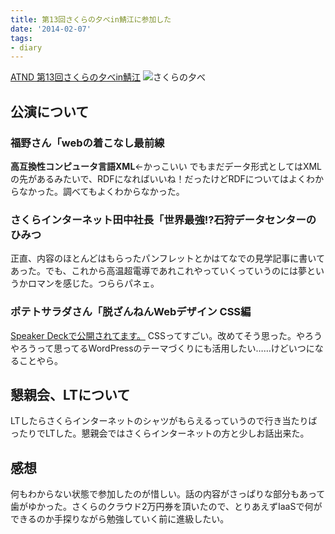 ```yaml
---
title: 第13回さくらの夕べin鯖江に参加した
date: '2014-02-07'
tags:
- diary
---
```


[ATND 第13回さくらの夕べin鯖江](http://atnd.org/events/47271)
![さくらの夕べ](2014/evening-of-sakura.jpg)

## 公演について

### 福野さん「webの着こなし最前線

<strong>高互換性コンピュータ言語XML</strong>←かっこいい
でもまだデータ形式としてはXMLの先があるみたいで、RDFになればいいね！だったけどRDFについてはよくわからなかった。調べてもよくわからなかった。

### さくらインターネット田中社長「世界最強!?石狩データセンターのひみつ

正直、内容のほとんどはもらったパンフレットとかはてなでの見学記事に書いてあった。でも、これから高温超電導であれこれやっていくっていうのには夢というかロマンを感じた。つららパネェ。

### ポテトサラダさん「脱ざんねんWebデザイン CSS編
[Speaker Deckで公開されてます。](https://speakerdeck.com/shirokuro331/tuo-can-nian-webdezain-cssbian)
CSSってすごい。改めてそう思った。やろうやろうって思ってるWordPressのテーマづくりにも活用したい……けどいつになることやら。

## 懇親会、LTについて

LTしたらさくらインターネットのシャツがもらえるっていうので行き当たりばったりでLTした。懇親会ではさくらインターネットの方と少しお話出来た。

## 感想

何もわからない状態で参加したのが惜しい。話の内容がさっぱりな部分もあって歯がゆかった。さくらのクラウド2万円券を頂いたので、とりあえずIaaSで何ができるのか手探りながら勉強していく前に進級したい。

